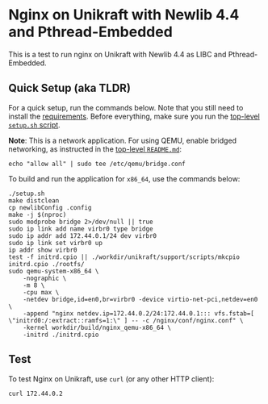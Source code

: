 # Nginx on Unikraft with Newlib 4.4 and Pthread-Embedded

This is a test to run nginx on Unikraft with Newlib 4.4 as LIBC and Pthread-Embedded.

## Quick Setup (aka TLDR)

For a quick setup, run the commands below.
Note that you still need to install the [requirements](../README.md#requirements).
Before everything, make sure you run the [top-level `setup.sh` script](../setup.sh).

**Note**: This is a network application.
For using QEMU, enable bridged networking, as instructed in the [top-level `README.md`](../README.md#qemu):

```console
echo "allow all" | sudo tee /etc/qemu/bridge.conf
```

To build and run the application for `x86_64`, use the commands below:

```console
./setup.sh
make distclean
cp newlibConfig .config
make -j $(nproc)
sudo modprobe bridge 2>/dev/null || true
sudo ip link add name virbr0 type bridge
sudo ip addr add 172.44.0.1/24 dev virbr0
sudo ip link set virbr0 up
ip addr show virbr0
test -f initrd.cpio || ./workdir/unikraft/support/scripts/mkcpio initrd.cpio ./rootfs/
sudo qemu-system-x86_64 \
    -nographic \
    -m 8 \
    -cpu max \
    -netdev bridge,id=en0,br=virbr0 -device virtio-net-pci,netdev=en0 \
    -append "nginx netdev.ip=172.44.0.2/24:172.44.0.1::: vfs.fstab=[ \"initrd0:/:extract::ramfs=1:\" ] -- -c /nginx/conf/nginx.conf" \
    -kernel workdir/build/nginx_qemu-x86_64 \
    -initrd ./initrd.cpio
```

## Test

To test Nginx on Unikraft, use `curl` (or any other HTTP client):

```console
curl 172.44.0.2
```


